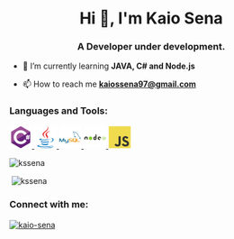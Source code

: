 <h1 align="center">Hi 👋, I'm Kaio Sena</h1>
<h3 align="center">A Developer under development.</h3>

- 🌱 I’m currently learning **JAVA, C# and Node.js**

- 📫 How to reach me **kaiossena97@gmail.com**

<h3 align="left">Languages and Tools:</h3>
<p align="left"> <a href="https://www.w3schools.com/cs/" target="_blank" rel="noreferrer"> <img src="https://raw.githubusercontent.com/devicons/devicon/master/icons/csharp/csharp-original.svg" alt="csharp" width="40" height="40"/> </a> <a href="https://www.java.com" target="_blank" rel="noreferrer"> <img src="https://raw.githubusercontent.com/devicons/devicon/master/icons/java/java-original.svg" alt="java" width="40" height="40"/> </a>  <a href="https://www.mysql.com/" target="_blank" rel="noreferrer"> <img src="https://raw.githubusercontent.com/devicons/devicon/master/icons/mysql/mysql-original-wordmark.svg" alt="mysql" width="40" height="40"/> </a> <a href="https://nodejs.org" target="_blank" rel="noreferrer"> <img src="https://raw.githubusercontent.com/devicons/devicon/master/icons/nodejs/nodejs-original-wordmark.svg" alt="nodejs" width="40" height="40"/> </a> <a href="https://developer.mozilla.org/en-US/docs/Web/JavaScript" target="_blank" rel="noreferrer"> <img src="https://raw.githubusercontent.com/devicons/devicon/master/icons/javascript/javascript-original.svg" alt="javascript" width="40" height="40"/> </a> </p>

<p><img src="https://github-readme-stats.vercel.app/api/top-langs?username=kssena&show_icons=true&theme=dark&locale=en&layout=compact" alt="kssena" /></p>
<p>&nbsp;<img align="center" src="https://github-readme-stats.vercel.app/api?username=kssena&show_icons=true&theme=dark&locale=en" alt="kssena" /></p>

<h3 align="left">Connect with me:</h3>
<p align="left">
<a href="https://linkedin.com/in/kaio-sena" target="blank"><img align="center" src="https://raw.githubusercontent.com/rahuldkjain/github-profile-readme-generator/master/src/images/icons/Social/linked-in-alt.svg" alt="kaio-sena" height="30" width="40" /></a>
</p>
